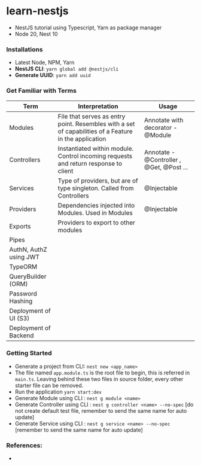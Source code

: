 # learn-nestjs

- NestJS tutorial using Typescript, Yarn as package manager
- Node 20, Nest 10

### Installations

- Latest Node, NPM, Yarn
- **NestJS CLI**: `yarn global add @nestjs/cli`
- **Generate UUID**: `yarn add uuid`

### Get Familiar with Terms

| Term                   | Interpretation                                                                                        | Usage                                    |
| ---------------------- | ----------------------------------------------------------------------------------------------------- | ---------------------------------------- |
| Modules                | File that serves as entry point. Resembles with a set of capabilities of a Feature in the application | Annotate with decorator - @Module        |
| Controllers            | Instantiated within module. Control incoming requests and return response to client                   | Annotate - @Controller , @Get, @Post ... |
| Services               | Type of providers, but are of type singleton. Called from Controllers                                 | @Injectable                              |
| Providers              | Dependencies injected into Modules. Used in Modules                                                   | @Injectable                              |
| Exports                | Providers to export to other modules                                                                  |                                          |
| Pipes                  |                                                                                                       |                                          |
| AuthN, AuthZ using JWT |                                                                                                       |                                          |
| TypeORM                |                                                                                                       |                                          |
| QueryBuilder (ORM)     |                                                                                                       |                                          |
| Password Hashing       |                                                                                                       |                                          |
| Deployment of UI (S3)  |                                                                                                       |                                          |
| Deployment of Backend  |                                                                                                       |                                          |

### Getting Started

- Generate a project from CLI: `nest new <app_name>`
- The file named `app.module.ts` is the root file to begin, this is referred in `main.ts`. Leaving behind these two files in source folder, every other starter file can be removed.
- Run the application `yarn start:dev`
- Generate Module using CLI : `nest g module <name>`
- Generate Controller using CLI : `nest g controller <name> --no-spec` [do not create default test file, remember to send the same name for auto update]
- Generate Service using CLI : `nest g service <name> --no-spec` [remember to send the same name for auto update]

### References:

-
